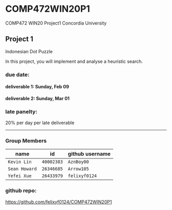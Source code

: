 # COMP472WIN20P1
COMP472 WIN20 Project1 Concordia University

## Project 1

Indonesian Dot Puzzle

In this project, you will implement and analyse a heuristic search.


### due date: 
#### deliverable 1: Sunday, Feb 09
#### deliverable 2: Sunday, Mar 01

### late panelty:
20% per day per late deliverable

----------------
### Group Members

| name | id | github username |
| --- | --- | --- |
| `Kevin Lin` | `40002383` | `AznBoy00` |
| `Sean Howard` | `26346685` | `Arrow105` |
| `Yefei Xue` | `26433979` | `felixyf0124` |


### github repo: 
https://github.com/felixyf0124/COMP472WIN20P1